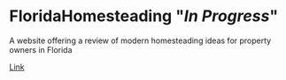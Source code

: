 # FloridaHomesteading "*In Progress*"
A website offering a review of modern homesteading ideas for property owners in Florida

<a href="https://bstefansen.github.io/FloridaHomesteading/">Link</a>
